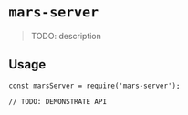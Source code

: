 # `mars-server`

> TODO: description

## Usage

```
const marsServer = require('mars-server');

// TODO: DEMONSTRATE API
```
